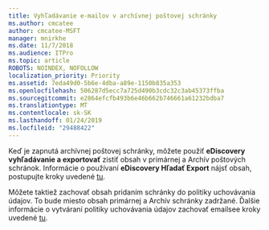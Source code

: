 ```yaml
---
title: Vyhľadávanie e-mailov v archívnej poštovej schránky
ms.author: cmcatee
author: cmcatee-MSFT
manager: mnirkhe
ms.date: 11/7/2018
ms.audience: ITPro
ms.topic: article
ROBOTS: NOINDEX, NOFOLLOW
localization_priority: Priority
ms.assetid: 7eda49d0-5b6e-4dba-a89e-1150b835a353
ms.openlocfilehash: 506287d5ecc7a725d490b3cdc32c3ab45373ffba
ms.sourcegitcommit: e2864efcfb493b6e46b662b746661a61232bdba7
ms.translationtype: MT
ms.contentlocale: sk-SK
ms.lasthandoff: 01/24/2019
ms.locfileid: "29488422"
---
```

Keď je zapnutá archívnej poštovej schránky, môžete použiť **eDiscovery vyhľadávanie a exportovať** zistiť obsah v primárnej a Archív poštových schránok. Informácie o používaní **eDiscovery Hľadať Export** nájsť obsah, postupujte kroky uvedené [tu](https://docs.microsoft.com/en-us/office365/securitycompliance/export-search-results).
  
Môžete taktiež zachovať obsah pridaním schránky do politiky uchovávania údajov. To bude miesto obsah primárnej a Archív schránky zadržané. Ďalšie informácie o vytváraní politiky uchovávania údajov zachovať emailsee kroky uvedené [tu](https://docs.microsoft.com/en-us/Office365/securitycompliance/retention-policies).
  

